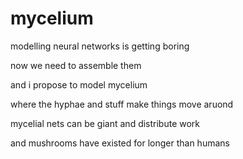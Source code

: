 # mycelium

modelling neural networks is getting boring

now we need to assemble them

and i propose to model mycelium

where the hyphae and stuff make things move aruond

mycelial nets can be giant and distribute work

and mushrooms have existed for longer than humans

